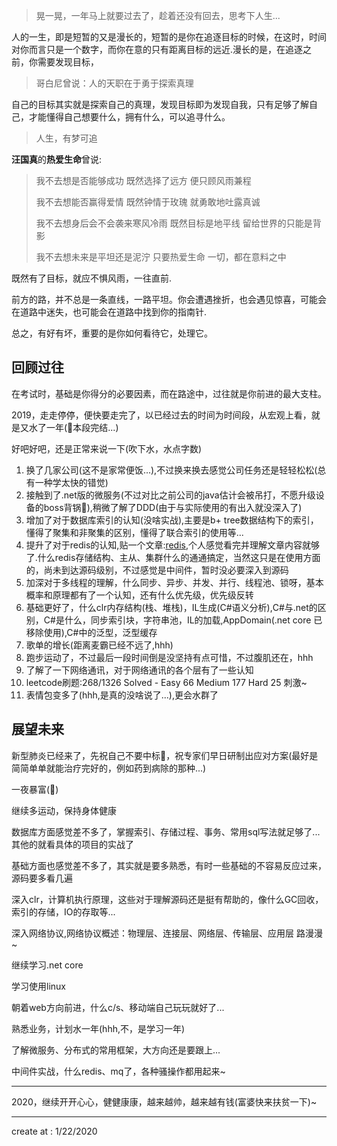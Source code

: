 
> 晃一晃，一年马上就要过去了，趁着还没有回去，思考下人生...


人的一生，即是短暂的又是漫长的，短暂的是你在追逐目标的时候，在这时，时间对你而言只是一个数字，而你在意的只有距离目标的远近.漫长的是，在追逐之前，你需要发现目标，

> 哥白尼曾说：人的天职在于勇于探索真理 

自己的目标其实就是探索自己的真理，发现目标即为发现自我，只有足够了解自己，才能懂得自己想要什么，拥有什么，可以追寻什么。

> 人生，有梦可追

**汪国真**的**热爱生命**曾说:

> 我不去想是否能够成功
> 既然选择了远方
> 便只顾风雨兼程
> 
> 我不去想能否赢得爱情
> 既然钟情于玫瑰
> 就勇敢地吐露真诚
> 
> 我不去想身后会不会袭来寒风冷雨
> 既然目标是地平线
> 留给世界的只能是背影
> 
> 我不去想未来是平坦还是泥泞
> 只要热爱生命
> 一切，都在意料之中

既然有了目标，就应不惧风雨，一往直前.

前方的路，并不总是一条直线，一路平坦。你会遭遇挫折，也会遇见惊喜，可能会在道路中迷失，也可能会在道路中找到你的指南针.

总之，有好有坏，重要的是你如何看待它，处理它。

## 回顾过往 ##

在考试时，基础是你得分的必要因素，而在路途中，过往就是你前进的最大支柱。
	
2019，走走停停，便快要走完了，以已经过去的时间为时间段，从宏观上看，就是又水了一年(🤣本段完结...)

好吧好吧，还是正常来说一下(吹下水，水点字数)

1. 换了几家公司(这不是家常便饭...),不过换来换去感觉公司任务还是轻轻松松(总有一种学太快的错觉)
2. 接触到了.net版的微服务(不过对比之前公司的java估计会被吊打，不愿升级设备的boss背锅🤣),稍微了解了DDD(由于与实际使用的有出入就没深入了)
3. 增加了对于数据库索引的认知(没啥实战),主要是b+ tree数据结构下的索引，懂得了聚集和非聚集的区别，懂得了联合索引的使用等...
4. 提升了对于redis的认知,贴一个文章:[redis](https://www.cnblogs.com/kismetv/p/8654978.html),个人感觉看完并理解文章内容就够了.什么redis存储结构、主从、集群什么的通通搞定，当然这只是在使用方面的，尚未到达源码级别，不过感觉是中间件，暂时没必要深入到源码
5. 加深对于多线程的理解，什么同步、异步、并发、并行、线程池、锁呀，基本概率和原理都有了一个认知，还有什么优先级，优先级反转
6. 基础更好了，什么clr内存结构(栈、堆栈)，IL生成(C#语义分析),C#与.net的区别，C#是什么，同步索引块，字符串池，IL的加载,AppDomain(.net core 已移除使用),C#中的泛型，泛型缓存
7. 歌单的增长(距离麦霸已经不远了,hhh)
8. 跑步运动了，不过最后一段时间倒是没坚持有点可惜，不过腹肌还在，hhh
9. 了解了一下网络通讯，对于网络通讯的各个层有了一些认知
10. leetcode刷题:268/1326 Solved - Easy 66 Medium 177 Hard 25 刺激~
11. 表情包变多了(hhh,是真的没啥说了...),更会水群了

## 展望未来 ##

新型肺炎已经来了，先祝自己不要中标🤯，祝专家们早日研制出应对方案(最好是简简单单就能治疗完好的，例如药到病除的那种...)

一夜暴富(🤣)

继续多运动，保持身体健康

数据库方面感觉差不多了，掌握索引、存储过程、事务、常用sql写法就足够了... 其他的就看具体的项目的实战了

基础方面也感觉差不多了，其实就是要多熟悉，有时一些基础的不容易反应过来，源码要多看几遍

深入clr，计算机执行原理，这些对于理解源码还是挺有帮助的，像什么GC回收，索引的存储，IO的存取等...

深入网络协议,网络协议概述：物理层、连接层、网络层、传输层、应用层 路漫漫~

继续学习.net core 

学习使用linux

朝着web方向前进，什么c/s、移动端自己玩玩就好了...

熟悉业务，计划水一年(hhh,不，是学习一年)

了解微服务、分布式的常用框架，大方向还是要跟上...

中间件实战，什么redis、mq了，各种骚操作都用起来~


----------

2020，继续开开心心，健健康康，越来越帅，越来越有钱(富婆快来扶贫一下)~

----------

create at : 1/22/2020

